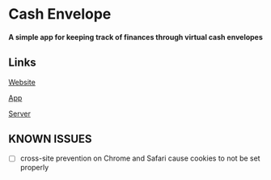 # Cash Envelope

#### A simple app for keeping track of finances through virtual cash envelopes

## Links

[Website](https://cash-envelope-client.netlify.com/#/)

[App](https://github.com/samscha/cash-envelope-native)

[Server](https://github.com/samscha/cash-envelope)

## KNOWN ISSUES

- [ ] cross-site prevention on Chrome and Safari cause cookies to not be set properly
